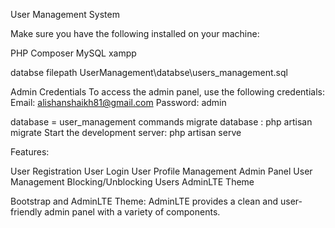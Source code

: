 User Management System

Make sure you have the following installed on your machine:

PHP
Composer
MySQL
xampp

databse filepath
UserManagement\databse\users_management.sql

Admin Credentials
To access the admin panel, use the following credentials:
Email: alishanshaikh81@gmail.com
Password: admin



database = user_management
commands
migrate database : php artisan migrate
Start the development server: php artisan serve


Features:

User Registration
User Login
User Profile Management
Admin Panel
User Management
Blocking/Unblocking Users
AdminLTE Theme

Bootstrap and AdminLTE Theme:
AdminLTE provides a clean and user-friendly admin panel with a variety of components.